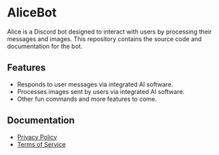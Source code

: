 # AliceBot

Alice is a Discord bot designed to interact with users by processing their messages and images. This repository contains the source code and documentation for the bot.

## Features
- Responds to user messages via integrated AI software.
- Processes images sent by users via integrated AI software.
- Other fun commands and more features to come.

## Documentation
- [Privacy Policy](docs/PRIVACY_POLICY.md)
- [Terms of Service](docs/TOS.md)
